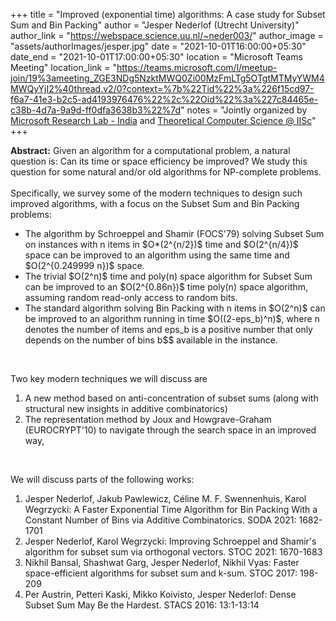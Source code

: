 +++
title = "Improved (exponential time) algorithms: A case study for Subset Sum and Bin Packing"
author = "Jesper Nederlof (Utrecht University)"
author_link = "https://webspace.science.uu.nl/~neder003/"
author_image = "assets/authorImages/jesper.jpg"
date = "2021-10-01T16:00:00+05:30"
date_end = "2021-10-01T17:00:00+05:30"
location = "Microsoft Teams Meeting"
location_link = "https://teams.microsoft.com/l/meetup-join/19%3ameeting_ZGE3NDg5NzktMWQ0Zi00MzFmLTg5OTgtMTMyYWM4MWQyYjI2%40thread.v2/0?context=%7b%22Tid%22%3a%226f15cd97-f6a7-41e3-b2c5-ad4193976476%22%2c%22Oid%22%3a%227c84465e-c38b-4d7a-9a9d-ff0dfa3638b3%22%7d"
notes = "Jointly organized by <a href = "https://www.microsoft.com/en-us/research/lab/microsoft-research-india/" target= "_blank">Microsoft Research Lab - India</a> and <a href='https://www.csa.iisc.ac.in/theoretical-computer-science/' target= "_blank">Theoretical Computer Science @ IISc</a>"
+++

<b>Abstract:</b> Given an algorithm for a computational problem, a natural question is: Can its time or space efficiency
be improved? We study this question for some natural and/or old algorithms for NP-complete problems.
<br><br>
Specifically, we survey some of the modern techniques to design such improved algorithms, with a focus on the Subset Sum and Bin Packing problems:
<ul>
<li>The algorithm by Schroeppel and Shamir (FOCS'79) solving Subset Sum on instances with n items in $O*(2^{n/2})$ time
and $O(2^{n/4})$ space can be improved to an algorithm using the same time and $O(2^{0.249999 n})$ space.

<li>The trivial $O(2^n)$ time and poly(n) space algorithm for Subset Sum can be improved to an $O(2^{0.86n})$ time
poly(n) space algorithm, assuming random read-only access to random bits.
<li>The standard algorithm solving Bin Packing with n items in $O(2^n)$ can be improved to an algorithm running in time
$O((2-eps_b)^n)$, where n denotes the number of items and eps_b is a positive number that only depends on the number of
bins b$$ available in the instance.
</ul>
<br>


Two key modern techniques we will discuss are
<ol>
<li>A new method based on anti-concentration of subset sums (along with structural new insights in additive combinatorics)
<li>The representation method by Joux and Howgrave-Graham (EUROCRYPT'10) to navigate through the search space in an improved way,
</ol>

<br>


 We will discuss parts of the following works:
<ol>
<li>Jesper Nederlof, Jakub Pawlewicz, Céline M. F. Swennenhuis, Karol Wegrzycki: A Faster Exponential Time Algorithm for
Bin Packing With a Constant Number of Bins via Additive Combinatorics. SODA 2021: 1682-1701
<br>
<li>Jesper Nederlof, Karol Wegrzycki: Improving Schroeppel and Shamir's algorithm for subset sum via orthogonal vectors. STOC 2021: 1670-1683
<br>
<li>Nikhil Bansal, Shashwat Garg, Jesper Nederlof, Nikhil Vyas: Faster space-efficient algorithms for subset sum and k-sum. STOC 2017: 198-209
<br>
<li>Per Austrin, Petteri Kaski, Mikko Koivisto, Jesper Nederlof: Dense Subset Sum May Be the Hardest. STACS 2016: 13:1-13:14
</ol>